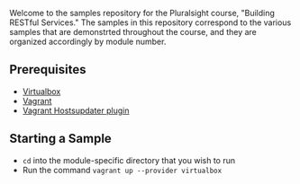 Welcome to the samples repository for the Pluralsight course, "Building RESTful Services." The samples in this repository correspond to the various samples that are demonstrted throughout the course, and they are organized accordingly by module number. 

## Prerequisites

* [Virtualbox](https://www.virtualbox.org/)
* [Vagrant](https://www.vagrantup.com/)
* [Vagrant Hostsupdater plugin](https://github.com/cogitatio/vagrant-hostsupdater)

## Starting a Sample

* `cd` into the module-specific directory that you wish to run
* Run the command `vagrant up --provider virtualbox`
